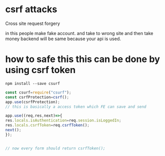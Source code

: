 
# csrf attacks

Cross site request forgery

in this people make fake account. and take to wrong site and then take money backend will be same because your api is used.

# how to safe this this can be done by using csrf token

```shell
npm install --save csurf
```


```js
const csurf=require("csurf");
const csrfProtection=csrf();
app.use(csrfProtection);
// this is basically a access token which FE can save and send

app.use((req,res,next)=>{
res.locals.isAuthentication=req.session.isLoggedIn;
res.locals.csrfToken=req.csrfToken();
next();
});


// now every form should return csrfToken(); 
```